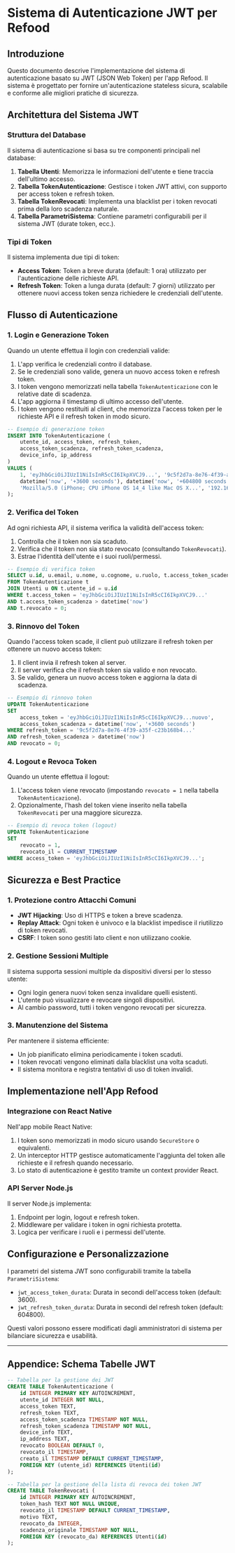 # Sistema di Autenticazione JWT per Refood

## Introduzione

Questo documento descrive l'implementazione del sistema di autenticazione basato su JWT (JSON Web Token) per l'app Refood. Il sistema è progettato per fornire un'autenticazione stateless sicura, scalabile e conforme alle migliori pratiche di sicurezza.

## Architettura del Sistema JWT

### Struttura del Database

Il sistema di autenticazione si basa su tre componenti principali nel database:

1. **Tabella Utenti**: Memorizza le informazioni dell'utente e tiene traccia dell'ultimo accesso.
2. **Tabella TokenAutenticazione**: Gestisce i token JWT attivi, con supporto per access token e refresh token.
3. **Tabella TokenRevocati**: Implementa una blacklist per i token revocati prima della loro scadenza naturale.
4. **Tabella ParametriSistema**: Contiene parametri configurabili per il sistema JWT (durate token, ecc.).

### Tipi di Token

Il sistema implementa due tipi di token:

- **Access Token**: Token a breve durata (default: 1 ora) utilizzato per l'autenticazione delle richieste API.
- **Refresh Token**: Token a lunga durata (default: 7 giorni) utilizzato per ottenere nuovi access token senza richiedere le credenziali dell'utente.

## Flusso di Autenticazione

### 1. Login e Generazione Token

Quando un utente effettua il login con credenziali valide:

1. L'app verifica le credenziali contro il database.
2. Se le credenziali sono valide, genera un nuovo access token e refresh token.
3. I token vengono memorizzati nella tabella `TokenAutenticazione` con le relative date di scadenza.
4. L'app aggiorna il timestamp di ultimo accesso dell'utente.
5. I token vengono restituiti al client, che memorizza l'access token per le richieste API e il refresh token in modo sicuro.

```sql
-- Esempio di generazione token
INSERT INTO TokenAutenticazione (
    utente_id, access_token, refresh_token, 
    access_token_scadenza, refresh_token_scadenza, 
    device_info, ip_address
)
VALUES (
    1, 'eyJhbGciOiJIUzI1NiIsInR5cCI6IkpXVCJ9...', '9c5f2d7a-8e76-4f39-a35f-c23b168b4...',
    datetime('now', '+3600 seconds'), datetime('now', '+604800 seconds'),
    'Mozilla/5.0 (iPhone; CPU iPhone OS 14_4 like Mac OS X...', '192.168.1.1'
);
```

### 2. Verifica del Token

Ad ogni richiesta API, il sistema verifica la validità dell'access token:

1. Controlla che il token non sia scaduto.
2. Verifica che il token non sia stato revocato (consultando `TokenRevocati`).
3. Estrae l'identità dell'utente e i suoi ruoli/permessi.

```sql
-- Esempio di verifica token
SELECT u.id, u.email, u.nome, u.cognome, u.ruolo, t.access_token_scadenza
FROM TokenAutenticazione t
JOIN Utenti u ON t.utente_id = u.id
WHERE t.access_token = 'eyJhbGciOiJIUzI1NiIsInR5cCI6IkpXVCJ9...'
AND t.access_token_scadenza > datetime('now')
AND t.revocato = 0;
```

### 3. Rinnovo del Token

Quando l'access token scade, il client può utilizzare il refresh token per ottenere un nuovo access token:

1. Il client invia il refresh token al server.
2. Il server verifica che il refresh token sia valido e non revocato.
3. Se valido, genera un nuovo access token e aggiorna la data di scadenza.

```sql
-- Esempio di rinnovo token
UPDATE TokenAutenticazione
SET 
    access_token = 'eyJhbGciOiJIUzI1NiIsInR5cCI6IkpXVCJ9...nuovo',
    access_token_scadenza = datetime('now', '+3600 seconds')
WHERE refresh_token = '9c5f2d7a-8e76-4f39-a35f-c23b168b4...'
AND refresh_token_scadenza > datetime('now')
AND revocato = 0;
```

### 4. Logout e Revoca Token

Quando un utente effettua il logout:

1. L'access token viene revocato (impostando `revocato = 1` nella tabella `TokenAutenticazione`).
2. Opzionalmente, l'hash del token viene inserito nella tabella `TokenRevocati` per una maggiore sicurezza.

```sql
-- Esempio di revoca token (logout)
UPDATE TokenAutenticazione
SET 
    revocato = 1,
    revocato_il = CURRENT_TIMESTAMP
WHERE access_token = 'eyJhbGciOiJIUzI1NiIsInR5cCI6IkpXVCJ9...';
```

## Sicurezza e Best Practice

### 1. Protezione contro Attacchi Comuni

- **JWT Hijacking**: Uso di HTTPS e token a breve scadenza.
- **Replay Attack**: Ogni token è univoco e la blacklist impedisce il riutilizzo di token revocati.
- **CSRF**: I token sono gestiti lato client e non utilizzano cookie.

### 2. Gestione Sessioni Multiple

Il sistema supporta sessioni multiple da dispositivi diversi per lo stesso utente:

- Ogni login genera nuovi token senza invalidare quelli esistenti.
- L'utente può visualizzare e revocare singoli dispositivi.
- Al cambio password, tutti i token vengono revocati per sicurezza.

### 3. Manutenzione del Sistema

Per mantenere il sistema efficiente:

- Un job pianificato elimina periodicamente i token scaduti.
- I token revocati vengono eliminati dalla blacklist una volta scaduti.
- Il sistema monitora e registra tentativi di uso di token invalidi.

## Implementazione nell'App Refood

### Integrazione con React Native

Nell'app mobile React Native:

1. I token sono memorizzati in modo sicuro usando `SecureStore` o equivalenti.
2. Un interceptor HTTP gestisce automaticamente l'aggiunta del token alle richieste e il refresh quando necessario.
3. Lo stato di autenticazione è gestito tramite un context provider React.

### API Server Node.js

Il server Node.js implementa:

1. Endpoint per login, logout e refresh token.
2. Middleware per validare i token in ogni richiesta protetta.
3. Logica per verificare i ruoli e i permessi dell'utente.

## Configurazione e Personalizzazione

I parametri del sistema JWT sono configurabili tramite la tabella `ParametriSistema`:

- `jwt_access_token_durata`: Durata in secondi dell'access token (default: 3600).
- `jwt_refresh_token_durata`: Durata in secondi del refresh token (default: 604800).

Questi valori possono essere modificati dagli amministratori di sistema per bilanciare sicurezza e usabilità.

---

## Appendice: Schema Tabelle JWT

```sql
-- Tabella per la gestione dei JWT
CREATE TABLE TokenAutenticazione (
    id INTEGER PRIMARY KEY AUTOINCREMENT,
    utente_id INTEGER NOT NULL,
    access_token TEXT,
    refresh_token TEXT,
    access_token_scadenza TIMESTAMP NOT NULL,
    refresh_token_scadenza TIMESTAMP NOT NULL,
    device_info TEXT,
    ip_address TEXT,
    revocato BOOLEAN DEFAULT 0,
    revocato_il TIMESTAMP,
    creato_il TIMESTAMP DEFAULT CURRENT_TIMESTAMP,
    FOREIGN KEY (utente_id) REFERENCES Utenti(id)
);

-- Tabella per la gestione della lista di revoca dei token JWT
CREATE TABLE TokenRevocati (
    id INTEGER PRIMARY KEY AUTOINCREMENT,
    token_hash TEXT NOT NULL UNIQUE,
    revocato_il TIMESTAMP DEFAULT CURRENT_TIMESTAMP,
    motivo TEXT,
    revocato_da INTEGER,
    scadenza_originale TIMESTAMP NOT NULL,
    FOREIGN KEY (revocato_da) REFERENCES Utenti(id)
);
``` 